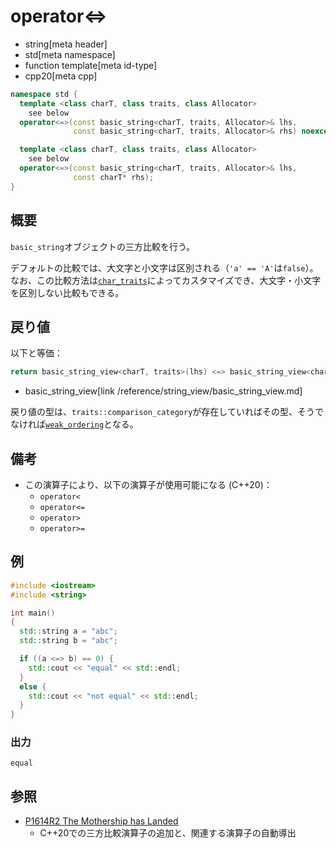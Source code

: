 # operator<=>
* string[meta header]
* std[meta namespace]
* function template[meta id-type]
* cpp20[meta cpp]

```cpp
namespace std {
  template <class charT, class traits, class Allocator>
    see below
  operator<=>(const basic_string<charT, traits, Allocator>& lhs,
              const basic_string<charT, traits, Allocator>& rhs) noexcept; // (1) C++20

  template <class charT, class traits, class Allocator>
    see below
  operator<=>(const basic_string<charT, traits, Allocator>& lhs,
              const charT* rhs);                                           // (2) C++20
}
```

## 概要
`basic_string`オブジェクトの三方比較を行う。

デフォルトの比較では、大文字と小文字は区別される（`'a' == 'A'`は`false`）。  
なお、この比較方法は[`char_traits`](/reference/string/char_traits.md)によってカスタマイズでき、大文字・小文字を区別しない比較もできる。


## 戻り値
以下と等価：

```cpp
return basic_string_view<charT, traits>(lhs) <=> basic_string_view<charT, traits>(rhs);
```
* basic_string_view[link /reference/string_view/basic_string_view.md]

戻り値の型は、`traits::comparison_category`が存在していればその型、そうでなければ[`weak_ordering`](/reference/compare/weak_ordering.md)となる。


## 備考
- この演算子により、以下の演算子が使用可能になる (C++20)：
    - `operator<`
    - `operator<=`
    - `operator>`
    - `operator>=`


## 例
```cpp example
#include <iostream>
#include <string>

int main()
{
  std::string a = "abc";
  std::string b = "abc";

  if ((a <=> b) == 0) {
    std::cout << "equal" << std::endl;
  }
  else {
    std::cout << "not equal" << std::endl;
  }
}
```

### 出力
```
equal
```

## 参照
- [P1614R2 The Mothership has Landed](https://www.open-std.org/jtc1/sc22/wg21/docs/papers/2019/p1614r2.html)
    - C++20での三方比較演算子の追加と、関連する演算子の自動導出
